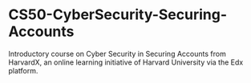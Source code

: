 # CS50-CyberSecurity-Securing-Accounts
Introductory course on Cyber Security in Securing Accounts from HarvardX, an online learning initiative of Harvard University via the Edx platform.
